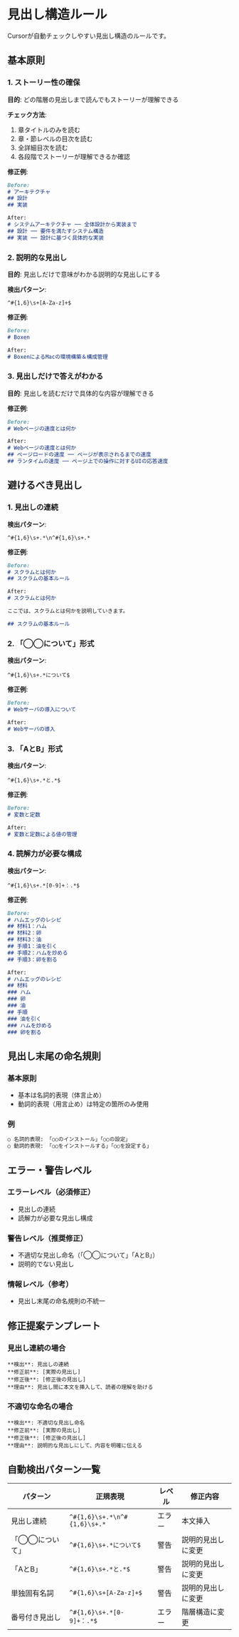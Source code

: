 # 見出し構造ルール

Cursorが自動チェックしやすい見出し構造のルールです。

## 基本原則

### 1. ストーリー性の確保

**目的**: どの階層の見出しまで読んでもストーリーが理解できる

**チェック方法**:
1. 章タイトルのみを読む
2. 章・節レベルの目次を読む
3. 全詳細目次を読む
4. 各段階でストーリーが理解できるか確認

**修正例**:
```markdown
Before:
# アーキテクチャ
## 設計
## 実装

After:
# システムアーキテクチャ ── 全体設計から実装まで
## 設計 ── 要件を満たすシステム構造
## 実装 ── 設計に基づく具体的な実装
```

### 2. 説明的な見出し

**目的**: 見出しだけで意味がわかる説明的な見出しにする

**検出パターン**:
```regex
^#{1,6}\s+[A-Za-z]+$
```

**修正例**:
```markdown
Before:
# Boxen

After:
# BoxenによるMacの環境構築＆構成管理
```

### 3. 見出しだけで答えがわかる

**目的**: 見出しを読むだけで具体的な内容が理解できる

**修正例**:
```markdown
Before:
# Webページの速度とは何か

After:
# Webページの速度とは何か
## ページロードの速度 ── ページが表示されるまでの速度
## ランタイムの速度 ── ページ上での操作に対するUIの応答速度
```

## 避けるべき見出し

### 1. 見出しの連続

**検出パターン**:
```regex
^#{1,6}\s+.*\n^#{1,6}\s+.*
```

**修正例**:
```markdown
Before:
# スクラムとは何か
## スクラムの基本ルール

After:
# スクラムとは何か

ここでは、スクラムとは何かを説明していきます。

## スクラムの基本ルール
```

### 2. 「◯◯について」形式

**検出パターン**:
```regex
^#{1,6}\s+.*について$
```

**修正例**:
```markdown
Before:
# Webサーバの導入について

After:
# Webサーバの導入
```

### 3. 「AとB」形式

**検出パターン**:
```regex
^#{1,6}\s+.*と.*$
```

**修正例**:
```markdown
Before:
# 変数と定数

After:
# 変数と定数による値の管理
```

### 4. 読解力が必要な構成

**検出パターン**:
```regex
^#{1,6}\s+.*[0-9]+：.*$
```

**修正例**:
```markdown
Before:
# ハムエッグのレシピ
## 材料1：ハム
## 材料2：卵
## 材料3：油
## 手順1：油を引く
## 手順2：ハムを炒める
## 手順3：卵を割る

After:
# ハムエッグのレシピ
## 材料
### ハム
### 卵
### 油
## 手順
### 油を引く
### ハムを炒める
### 卵を割る
```

## 見出し末尾の命名規則

### 基本原則
- 基本は名詞的表現（体言止め）
- 動詞的表現（用言止め）は特定の箇所のみ使用

### 例
```markdown
○ 名詞的表現: 「○○のインストール」「○○の設定」
○ 動詞的表現: 「○○をインストールする」「○○を設定する」
```

## エラー・警告レベル

### エラーレベル（必須修正）
- 見出しの連続
- 読解力が必要な見出し構成

### 警告レベル（推奨修正）
- 不適切な見出し命名（「◯◯について」「AとB」）
- 説明的でない見出し

### 情報レベル（参考）
- 見出し末尾の命名規則の不統一

## 修正提案テンプレート

### 見出し連続の場合
```
**検出**: 見出しの連続
**修正前**: [実際の見出し]
**修正後**: [修正後の見出し]
**理由**: 見出し間に本文を挿入して、読者の理解を助ける
```

### 不適切な命名の場合
```
**検出**: 不適切な見出し命名
**修正前**: [実際の見出し]
**修正後**: [修正後の見出し]
**理由**: 説明的な見出しにして、内容を明確に伝える
```

## 自動検出パターン一覧

| パターン | 正規表現 | レベル | 修正内容 |
|---------|---------|--------|----------|
| 見出し連続 | `^#{1,6}\s+.*\n^#{1,6}\s+.*` | エラー | 本文挿入 |
| 「◯◯について」 | `^#{1,6}\s+.*について$` | 警告 | 説明的見出しに変更 |
| 「AとB」 | `^#{1,6}\s+.*と.*$` | 警告 | 説明的見出しに変更 |
| 単独固有名詞 | `^#{1,6}\s+[A-Za-z]+$` | 警告 | 説明的見出しに変更 |
| 番号付き見出し | `^#{1,6}\s+.*[0-9]+：.*$` | エラー | 階層構造に変更 | 